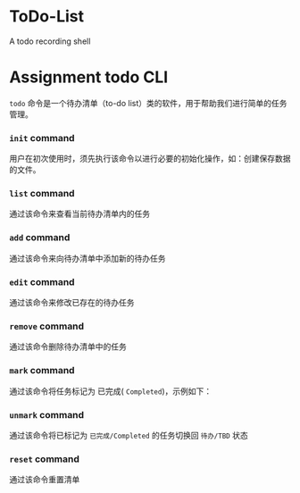 # ToDo-List
A todo recording shell

# Assignment todo CLI

`todo` 命令是一个待办清单（to-do list）类的软件，用于帮助我们进行简单的任务管理。

### `init` command

用户在初次使用时，须先执行该命令以进行必要的初始化操作，如：创建保存数据的文件。

### `list` command

通过该命令来查看当前待办清单内的任务

### `add` command

通过该命令来向待办清单中添加新的待办任务

### `edit` command

通过该命令来修改已存在的待办任务

### `remove` command

通过该命令删除待办清单中的任务

### `mark` command

通过该命令将任务标记为 已完成( `Completed`)，示例如下：

### `unmark` command

通过该命令将已标记为 `已完成/Completed` 的任务切换回 `待办/TBD` 状态

### `reset` command

通过该命令重置清单
